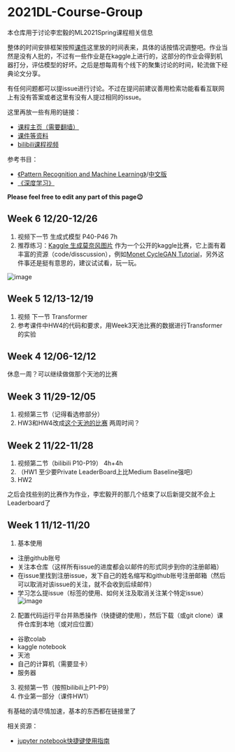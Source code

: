 # 2021DL-Course-Group

本仓库用于讨论李宏毅的ML2021Spring课程相关信息

整体的时间安排框架按照[课件](https://github.com/Fafa-DL/Lhy_Machine_Learning)这里放的时间表来，具体的话按情况调整吧。作业当然是没有人批的，不过有一些作业是在kaggle上进行的，这部分的作业会得到机器打分，评估模型的好坏。之后是想每周有个线下的聚集讨论的时间，轮流做下经典论文分享。

有任何问题都可以提issue进行讨论。不过在提问前建议善用检索功能看看互联网上有没有答案或者这里有没有人提过相同的issue。

这里再放一些有用的链接：

- [课程主页（需要翻墙）](https://speech.ee.ntu.edu.tw/~hylee/ml/2021-spring.html)
- [课件等资料](https://github.com/Fafa-DL/Lhy_Machine_Learning)
- [bilibili课程视频](https://www.bilibili.com/video/BV1Wv411h7kN)

参考书目：
- [《Pattern Recognition and Machine Learning》](https://www.microsoft.com/en-us/research/people/cmbishop/prml-book/)/[中文版](https://github.com/wwkenwong/book/blob/master/PRML%E4%B8%AD%E6%96%87%E7%89%88_%E6%A8%A1%E5%BC%8F%E8%AF%86%E5%88%AB%E4%B8%8E%E6%9C%BA%E5%99%A8%E5%AD%A6%E4%B9%A0.pdf)
- [《深度学习》](https://github.com/exacity/deeplearningbook-chinese)

**Please feel free to edit any part of this page😉**

## Week 6 12/20-12/26
1. 视频下一节 生成式模型 P40-P46 7h
2. 推荐练习：[Kaggle 生成莫奈风图片](https://www.kaggle.com/c/gan-getting-started/overview) 作为一个公开的kaggle比赛，它上面有着丰富的资源（code/disscussion），例如[Monet CycleGAN Tutorial](https://www.kaggle.com/amyjang/monet-cyclegan-tutorial#Visualize-our-Monet-esque-photos)，另外这件事还是挺有意思的，建议试试看，玩一玩。

![image](https://user-images.githubusercontent.com/94154334/146910667-df88fb79-a1ab-405f-ae27-b063ae30cab6.png)


## Week 5 12/13-12/19
1. 视频 下一节 Transformer
2. 参考课件中HW4的代码和要求，用Week3天池比赛的数据进行Transformer的实验

## Week 4 12/06-12/12

休息一周？可以继续做做那个天池的比赛


## Week 3 11/29-12/05
1. 视频第三节（记得看选修部分）
2. HW3和HW4改成[这个天池的比赛](https://tianchi.aliyun.com/competition/entrance/531887/introduction) 两周时间？


## Week 2 11/22-11/28

1. 视频第二节（bilibili P10-P19） 4h+4h
2. （HW1 至少要Private LeaderBoard上比Medium Baseline强吧）
3. HW2

之后会找些别的比赛作为作业，李宏毅开的那几个结束了以后新提交就不会上Leaderboard了


## Week 1 11/12-11/20

1. 基本使用
 - 注册github账号
 - 关注本仓库（这样所有issue的进度都会以邮件的形式同步到你的注册邮箱）
 - 在issue里找到注册issue，发下自己的姓名缩写和github账号注册邮箱（然后可以取消对该issue的关注，就不会收到后续邮件）
 - 学习怎么提issue（标签的使用、如何关注及取消关注某个特定issue）
![image](https://user-images.githubusercontent.com/94154334/141459277-5cdc9ac4-cf79-49af-b6fc-553287adb662.png)


2. 配置代码运行平台并熟悉操作（快捷键的使用），然后下载（或git clone）课件仓库到本地（或对应位置）
 - 谷歌colab
 - kaggle notebook
 - 天池
 - 自己的计算机（需要显卡）
 - 服务器

3. 视频第一节（按照bilibili上P1-P9）
4. 作业第一部分（课件HW1）

有基础的请尽情加速，基本的东西都在链接里了

相关资源：
- [jupyter notebook快捷键使用指南](https://opus.konghy.cn/ipynb/jupyter-notebook-keyboard-shortcut.html)






